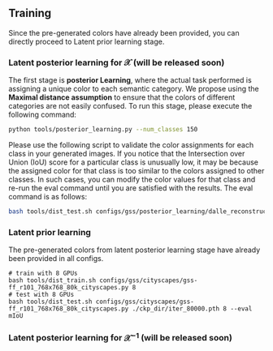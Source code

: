 ## Training
Since the pre-generated colors have already been provided, you can directly proceed to Latent prior learning stage.
### Latent posterior learning for $\mathcal{X}$ (will be released soon)
The first stage is **posterior Learning**, where the actual task performed is assigning a unique color to each semantic category. We propose using the **Maximal distance assumption** to ensure that the colors of different categories are not easily confused. To run this stage, please execute the following command:

```bash
python tools/posterior_learning.py --num_classes 150
```
Please use the following script to validate the color assignments for each class in your generated images. If you notice that the Intersection over Union (IoU) score for a particular class is unusually low, it may be because the assigned color for that class is too similar to the colors assigned to other classes. In such cases, you can modify the color values for that class and re-run the eval command until you are satisfied with the results. The eval command is as follows:
```bash
bash tools/dist_test.sh configs/gss/posterior_learning/dalle_reconstruction_ade20k.py ckp/non_ckp.pth 8 --eval mIoU
```

### Latent prior learning
The pre-generated colors from latent posterior learning stage have already been provided in all configs.
```shell
# train with 8 GPUs
bash tools/dist_train.sh configs/gss/cityscapes/gss-ff_r101_768x768_80k_cityscapes.py 8
# test with 8 GPUs
bash tools/dist_test.sh configs/gss/cityscapes/gss-ff_r101_768x768_80k_cityscapes.py ./ckp_dir/iter_80000.pth 8 --eval mIoU
```

### Latent posterior learning for $\mathcal{X}^{-1}$ (will be released soon)